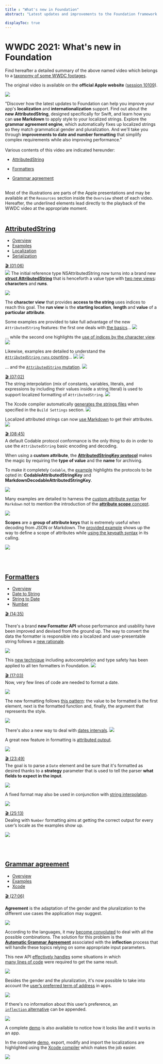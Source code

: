 ```yaml
---
title : "What's new in Foundation"
abstract: "Latest updates and improvements to the Foundation framework."

displayToc: true
---
```


# WWDC 2021: What's new in Foundation
Find hereafter a detailed summary of the above named video which belongs to a [taxonomy&nbsp;of&nbsp;some&nbsp;WWDC&nbsp;footages](../../).

The original video is available on the **official Apple website** ([session&nbsp;10109](https://developer.apple.com/videos/play/wwdc2021/10109/)).

![](../../../../../images/iOSdev/wwdc21-10109.png)

"Discover how the latest updates to Foundation can help you improve your app's **localization** and **internationalization** support. Find out about the **new&nbsp;AttributedString**, designed specifically for Swift, and learn how you can **use&nbsp;Markdown** to apply style to your localized strings. Explore the **grammar&nbsp;agreement&nbsp;engine**, which automatically fixes up localized strings so they match grammatical gender and pluralization. And we'll take you through **improvements&nbsp;to&nbsp;date&nbsp;and&nbsp;number&nbsp;formatting** that simplify complex requirements while also improving performance."
</br></br>Various contents of this video are indicated hereunder:
- [AttributedString](#attributedstring)
	
- [Formatters](#formatters)

- [Grammar&nbsp;agreement](#grammar-agreement)

</br>Most of the illustrations are parts of the Apple presentations and may be available at the `Resources` section inside the `Overview` sheet of each video.
</br>Hereafter, the underlined elements lead directly to the playback of the WWDC video at the appropriate moment.
</br></br>
## [AttributedString](https://developer.apple.com/videos/play/wwdc2021/10109?time=63)
<ul class="nav nav-tabs" role="tablist">
    <li class="nav-item" role="presentation">
        <a class="nav-link active"
           data-bs-toggle="tab" 
           href="#AttributedStringOverview"
           id="AttributedStringOverview_tab"
           role="tab" 
           aria-selected="true">Overview</a>
    </li>
    <li class="nav-item" role="presentation">
        <a class="nav-link"
           data-bs-toggle="tab" 
           href="#AttributedStringExamples"
           id="AttributedStringExamples_tab"
           role="tab" 
           aria-selected="false">Examples</a>
    </li>
    <li class="nav-item" role="presentation">
        <a class="nav-link"
           data-bs-toggle="tab" 
           href="#AttributedStringLocalization"
           id="AttributedStringLocalization_tab"
           role="tab" 
           aria-selected="false">Localization</a>
    </li>
    <li class="nav-item" role="presentation">
        <a class="nav-link"
           data-bs-toggle="tab" 
           href="#AttributedStringSerialization"
           id="AttributedStringSerialization_tab"
           role="tab" 
           aria-selected="false">Serialization</a>
    </li>
</ul>

<div class="tab-content">
<div class="tab-pane show active" id="AttributedStringOverview" role="tabpanel">

<a alt="Click to playback the video at the indicated time." href="https://developer.apple.com/videos/play/wwdc2021/10109?time=66">🎬 (01:06)</a>  
![](../../../../../images/iOSdev/wwdc21-10109AttributedStringOverview_1.png)
The initial reference type NSAttributedString now turns into a brand new **[struct&nbsp;AttributedString](https://developer.apple.com/videos/play/wwdc2021/10109?time=124)** that is henceforth a value type with [two&nbsp;new&nbsp;views](https://developer.apple.com/videos/play/wwdc2021/10109?time=235): **characters** and **runs**.

![](../../../../../images/iOSdev/wwdc21-10109AttributedStringOverview_2.png)

The **character view** that provides **access to the string** uses indices to reach this goal.
The **run view** is the **starting location**, **length** and **value** of a **particular attribute**.
</div>

<div class="tab-pane" id="AttributedStringExamples" role="tabpanel">

Some examples are provided to take full advantage of the new `AttributedString` features: the first one  deals with [the&nbsp;basics](https://developer.apple.com/videos/play/wwdc2021/10109?time=171)... 
![](../../../../../images/iOSdev/wwdc21-10109AttributedStringOverview_3.png)

... while the second one highlights the [use&nbsp;of&nbsp;indices&nbsp;by&nbsp;the&nbsp;character&nbsp;view](https://developer.apple.com/videos/play/wwdc2021/10109?time=263). 
![](../../../../../images/iOSdev/wwdc21-10109AttributedStringOverview_4.png)

Likewise, examples are detailed to understand the [`AttributedString`&nbsp;`runs`&nbsp;counting](https://developer.apple.com/videos/play/wwdc2021/10109?time=319)... 
![](../../../../../images/iOSdev/wwdc21-10109AttributedStringOverview_5.png)
![](../../../../../images/iOSdev/wwdc21-10109AttributedStringOverview_6.png)

... and the [`AttributedString`&nbsp;mutation](https://developer.apple.com/videos/play/wwdc2021/10109?time=397). 
![](../../../../../images/iOSdev/wwdc21-10109AttributedStringOverview_7.png)
</div>

<div class="tab-pane" id="AttributedStringLocalization" role="tabpanel">

<a alt="Click to playback the video at the indicated time." href="https://developer.apple.com/videos/play/wwdc2021/10109?time=422">🎬 (07:02)</a>
</br>The string interpolation (mix of constants, variables, literals, and expressions by including their values inside a string literal) is used to support localized formatting of `AttributedString`. 
![](../../../../../images/iOSdev/wwdc21-10109AttributedStringLocalization_1.png)

The Xcode compiler automatically [generates&nbsp;the&nbsp;strings files](https://developer.apple.com/videos/play/wwdc2021/10109?time=473) when specified in the `Build Settings` section. 
![](../../../../../images/iOSdev/wwdc21-10109AttributedStringLocalization_2.png)
 
Localized attributed strings can now [use&nbsp;Markdown](https://developer.apple.com/videos/play/wwdc2021/10109?time=486) to get their attributes. 
![](../../../../../images/iOSdev/wwdc21-10109AttributedStringLocalization_3.png)
</div>

<div class="tab-pane" id="AttributedStringSerialization" role="tabpanel" >

<a alt="Click to playback the video at the indicated time." href="https://developer.apple.com/videos/play/wwdc2021/10109?time=525">🎬 (08:45)</a>
</br>A default Codable protocol conformance is the only thing to do in order to use the `AttributedString` basic encoding and decoding.

When using a **custom attribute**, the **[AttributedStringKey&nbsp;protocol](https://developer.apple.com/videos/play/wwdc2021/10109?time=598)** makes the magic by requiring the **type&nbsp;of&nbsp;value** and the **name** for archiving.

To make it completely `Codable`, the [example](https://developer.apple.com/videos/play/wwdc2021/10109?time=647) highlights the protocols to be opted in: **CodableAttributedStringKey** and **MarkdownDecodableAttributedStringKey**.

![](../../../../../images/iOSdev/wwdc21-10109AttributedStringSerialization_1.png)

Many examples are detailed to harness the [custom&nbsp;attribute&nbsp;syntax](https://developer.apple.com/videos/play/wwdc2021/10109?time=689) for `Markdown` not to mention the introduction of the [**attribute&nbsp;scope**&nbsp;concept](https://developer.apple.com/videos/play/wwdc2021/10109?time=759).

![](../../../../../images/iOSdev/wwdc21-10109AttributedStringSerialization_2.png)

**Scopes** are a **group of attribute keys** that is extremely useful when decoding from JSON or Markdown. 
The [provided&nbsp;example](https://developer.apple.com/videos/play/wwdc2021/10109?time=790) shows up the way to define a scope of attributes while [using&nbsp;the&nbsp;keypath&nbsp;syntax](https://developer.apple.com/videos/play/wwdc2021/10109?time=821) in its calling.

![](../../../../../images/iOSdev/wwdc21-10109AttributedStringSerialization_3.png)
</div>
</div>

</br></br>
## [Formatters](https://developer.apple.com/videos/play/wwdc2021/10109?time=871)
<ul class="nav nav-tabs" role="tablist">
    <li class="nav-item" role="presentation">
        <a class="nav-link active"
           data-bs-toggle="tab" 
           href="#FormattersOverview"
           id="FormattersOverview_tab"
           role="tab" 
           aria-selected="true">Overview</a>
    </li>
    <li class="nav-item" role="presentation">
        <a class="nav-link"
           data-bs-toggle="tab" 
           href="#FormattersDateToString"
           id="FormattersDateToString_tab"
           role="tab" 
           aria-selected="false">Date to String</a>
    </li>
    <li class="nav-item" role="presentation">
        <a class="nav-link"
           data-bs-toggle="tab" 
           href="#FormattersStringToDate"
           id="FormattersStringToDate_tab"
           role="tab" 
           aria-selected="false">String to Date</a>
    </li>
    <li class="nav-item" role="presentation">
        <a class="nav-link"
           data-bs-toggle="tab" 
           href="#FormattersNumber"
           id="FormattersNumber_tab"
           role="tab" 
           aria-selected="false">Number</a>
    </li>
</ul>

<div class="tab-content">
<div class="tab-pane show active" id="FormattersOverview" role="tabpanel">

<a alt="Click to playback the video at the indicated time." href="https://developer.apple.com/videos/play/wwdc2021/10109/?time=875">🎬 (14:35)</a>  
</br>There's a brand **new Formatter API** whose performance and usability have been improved and devised from the ground up.
The way to convert the data the formatter is responsible into a localized and user-presentable string follows a [new&nbsp;rationale](https://developer.apple.com/videos/play/wwdc2021/10109/?time=924).
 
![](../../../../../images/iOSdev/wwdc21-10109AttributedStringFormatters_1.png)

This [new&nbsp;technique](https://developer.apple.com/videos/play/wwdc2021/10109/?time=1007) including autocompletion and type safety has been applied to all ten formatters in Foundation. 
![](../../../../../images/iOSdev/wwdc21-10109AttributedStringFormatters_2.png)
</div>

<div class="tab-pane" id="FormattersDateToString" role="tabpanel">

<a alt="Click to playback the video at the indicated time." href="https://developer.apple.com/videos/play/wwdc2021/10109/?time=1023">🎬 (17:03)</a>
</br>Now, very few lines of code are needed to format a date.

![](../../../../../images/iOSdev/wwdc21-10109AttributedStringFormattersDateToString_1.png)

The new formatting follows [this&nbsp;pattern](https://developer.apple.com/videos/play/wwdc2021/10109/?time=1163): the value to be formatted is the first element, next is the formatted function and, finally, the argument that represents the style.

![](../../../../../images/iOSdev/wwdc21-10109AttributedStringFormattersDateToString_2.png)

There's also a new way to deal with [dates intervals](https://developer.apple.com/videos/play/wwdc2021/10109/?time=1221).
![](../../../../../images/iOSdev/wwdc21-10109AttributedStringFormattersDateToString_3.png)

A great new feature in formatting is [attributed&nbsp;output](https://developer.apple.com/videos/play/wwdc2021/10109/?time=1256).

![](../../../../../images/iOSdev/wwdc21-10109AttributedStringFormattersDateToString_4.png)
</div>

<div class="tab-pane" id="FormattersStringToDate" role="tabpanel">

<a alt="Click to playback the video at the indicated time." href="https://developer.apple.com/videos/play/wwdc2021/10109/?time=1429">🎬 (23:49)</a>
</br>The goal is to parse a `Date` element and be sure that it's formatted as desired thanks to a **strategy** parameter that is used to tell the parser **what fields to expect in the input**.

![](../../../../../images/iOSdev/wwdc21-10109AttributedStringFormattersStringToDate_1.png)

A fixed format may also be used in conjunction with [string&nbsp;interpolaton](https://developer.apple.com/videos/play/wwdc2021/10109/?time=1467).

![](../../../../../images/iOSdev/wwdc21-10109AttributedStringFormattersStringToDate_2.png)
</div>

<div class="tab-pane" id="FormattersNumber" role="tabpanel" >

<a alt="Click to playback the video at the indicated time." href="https://developer.apple.com/videos/play/wwdc2021/10109/?time=1513">🎬 (25:13)</a>
</br>Dealing with `Number` formatting aims at getting the correct output for every user’s locale as the examples show up. 

![](../../../../../images/iOSdev/wwdc21-10109AttributedStringFormattersNumber.png)
</div>
</div>

</br></br>
## [Grammar&nbsp;agreement](https://developer.apple.com/videos/play/wwdc2021/10109/?time=1622)
<ul class="nav nav-tabs" role="tablist">
    <li class="nav-item" role="presentation">
        <a class="nav-link active"
           data-bs-toggle="tab" 
           href="#GrammarAgreementOverview"
           id="GrammarAgreementOverview_tab"
           role="tab" 
           aria-selected="true">Overview</a>
    </li>
    <li class="nav-item" role="presentation">
        <a class="nav-link"
           data-bs-toggle="tab" 
           href="#GrammarAgreementExamples"
           id="GrammarAgreementExamples_tab"
           role="tab" 
           aria-selected="false">Examples</a>
    </li>
    <li class="nav-item" role="presentation">
        <a class="nav-link"
           data-bs-toggle="tab" 
           href="#GrammarAgreementXcode"
           id="GrammarAgreementXcode_tab"
           role="tab" 
           aria-selected="false">Xcode</a>
    </li>
</ul>

<div class="tab-content">
<div class="tab-pane show active" id="GrammarAgreementOverview" role="tabpanel">

<a alt="Click to playback the video at the indicated time." href="https://developer.apple.com/videos/play/wwdc2021/10109/?time=1626">🎬 (27:06)</a>  
</br>**Agreement** is the adaptation of the gender and the pluralization to the different use cases the application may suggest.

![](../../../../../images/iOSdev/wwdc21-10109AttributedStringFormattersGrammarAgreementOverview.png)

According to the languages, it may [become convoluted](https://developer.apple.com/videos/play/wwdc2021/10109/?time=1736) to deal with all the possible combinations.
The solution for this problem is the **[Automatic&nbsp;Grammar&nbsp;Agreement](https://developer.apple.com/videos/play/wwdc2021/10109/?time=1761)** associated with the **inflection** process that will handle these topics relying on some appropriate input parameters.
</div>

<div class="tab-pane" id="GrammarAgreementExamples" role="tabpanel">

This new API [effectively&nbsp;handles](https://developer.apple.com/videos/play/wwdc2021/10109/?time=1794) some situations in which [many&nbsp;lines&nbsp;of&nbsp;code](https://developer.apple.com/videos/play/wwdc2021/10109/?time=1747) were required to get the same result.   

![](../../../../../images/iOSdev/wwdc21-10109AttributedStringFormattersGrammarAgreementExamples_1.png)

Besides the gender and the pluralization, it's now possible to take into account the [user’s&nbsp;preferred&nbsp;term&nbsp;of&nbsp;address](https://developer.apple.com/videos/play/wwdc2021/10109/?time=1851) in apps.

![](../../../../../images/iOSdev/wwdc21-10109AttributedStringFormattersGrammarAgreementExamples_2.png)

If there's no information about this user’s preference, an [`inflection`&nbsp;alternative](https://developer.apple.com/videos/play/wwdc2021/10109/?time=1917) can be appended.  

![](../../../../../images/iOSdev/wwdc21-10109AttributedStringFormattersGrammarAgreementExamples_3.png)

A complete [demo](https://developer.apple.com/videos/play/wwdc2021/10109/?time=1970) is also available to notice how it looks like and it works in an app.
</div>

<div class="tab-pane" id="GrammarAgreementXcode" role="tabpanel">

In the complete [demo](https://developer.apple.com/videos/play/wwdc2021/10109/?time=1970), export, modify and import the localizations are highlighted using the [Xcode&nbsp;compiler](https://developer.apple.com/videos/play/wwdc2021/10109/?time=2104) which makes the job easier.

![](../../../../../images/iOSdev/wwdc21-10109AttributedStringFormattersGrammarAgreementXcode.png)
</div>
</div>

</br></br></br>
